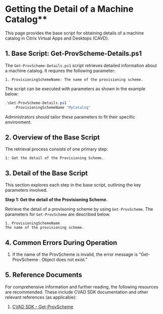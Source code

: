 # Getting the Detail of a Machine Catalog**

This page provides the base script for obtaining details of a machine catalog in Citrix Virtual Apps and Desktops (CAVD).



## 1. Base Script: Get-ProvScheme-Details.ps1

The `Get-ProvScheme-Details.ps1` script retrieves detailed information about a machine catalog. It requires the following parameter:

    1. ProvisioningSchemeName: The name of the provisioning scheme.

The script can be executed with parameters as shown in the example below:

```powershell
.\Get-ProvScheme-Details.ps1 `
    -ProvisioningSchemeName "MyCatalog"
```

Administrators should tailor these parameters to fit their specific environment.



## 2. Overview of the Base Script

The retrieval process consists of one primary step:

    1: Get the detail of the Provisioning Scheme.



## 3. Detail of the Base Script

This section explores each step in the base script, outlining the key parameters involved.

**Step 1: Get the detail of the Provisioning Scheme.**

Retrieve the detail of a provisoning scheme by using ``Get-ProvScheme``. The parameters for ``Get-ProvScheme`` are described below.
 
    1. ProvisioningSchemeName
    The name of the provisioning scheme. 


## 4. Common Errors During Operation

1. If the name of the ProvScheme is invalid, the error message is "Get-ProvScheme : Object does not exist."



## 5. Reference Documents

For comprehensive information and further reading, the following resources are recommended. These include CVAD SDK documentation and other relevant references (as applicable):

1. [CVAD SDK - Get-ProvScheme](https://developer-docs.citrix.com/en-us/citrix-virtual-apps-desktops-sdk/current-release/MachineCreation/Get-ProvScheme.html)



